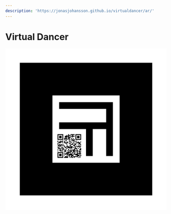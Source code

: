 ```yaml
---
description: 'https://jonasjohansson.github.io/virtualdancer/ar/'
---
```


# Virtual Dancer

![](../../../../.gitbook/assets/armarker%20%281%29.jpg)

